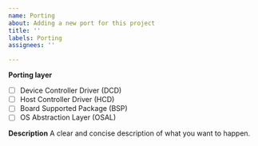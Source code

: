 ```yaml
---
name: Porting
about: Adding a new port for this project
title: ''
labels: Porting
assignees: ''

---
```


**Porting layer**
 - [ ] Device Controller Driver (DCD)
 - [ ] Host Controller Driver (HCD)
 - [ ] Board Supported Package (BSP)
 - [ ] OS Abstraction Layer (OSAL)

**Description**
A clear and concise description of what you want to happen.
